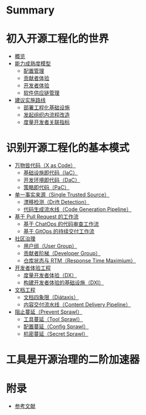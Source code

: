 # Summary

# 初入开源工程化的世界

- [概览](./01-quickstart/usage.md)
- [能力成熟度模型](./01-quickstart/cmm.md)
    - [配置管理]()
    - [贡献者体验]()
    - [开发者体验]()
    - [软件供应链管理]()
- [建议实施路线](./01-quickstart/checklist.md)
    - [部署工程化基础设施]()
    - [发起组织内流程改造]()
    - [度量开发者关联指标]()

# 识别开源工程化的基本模式

- [万物皆代码（X as Code）]()
    - [基础设施即代码（IaC）]()
    - [开发环境即代码（DaC）]()
    - [策略即代码（PaC）]()
- [单一事实来源（Single Trusted Source）]()
    - [漂移检测（Drift Detection）]()
    - [代码生成流水线（Code Generation Pipeline）]()
- [基于 Pull Request 的工作流]()
    - [基于 ChatOps 的代码审查工作流]()
    - [基于 GitOps 的持续交付工作流]()
- [社区治理]()
    - [用户组（User Group）]()
    - [贡献者阶梯（Developer Group）]()
    - [仓库状态与 RTM（Response Time Maximium）]()
- [开发者体验工程]()
    - [度量开发者体验（DX）]()
    - [构建开发者体验的基础设施（DXI）]()
- [文档工程]()
    - [文档四象限（Diátaxis）]()
    - [内容交付流水线（Content Delivery Pipeline）]()
- [阻止蔓延（Prevent Sprawl）]()
    - [工具蔓延（Tool Sprawl）]()
    - [配置蔓延（Config Sprawl）]()
    - [机密蔓延（Secret Sprawl）]()

# 工具是开源治理的二阶加速器

# 附录

- [参考文献]()

